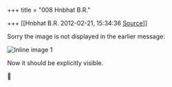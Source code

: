 +++
title = "008 Hnbhat B.R."

+++
[[Hnbhat B.R.	2012-02-21, 15:34:36 [Source](https://groups.google.com/g/bvparishat/c/BIYIP_mnBqQ)]]



Sorry the image is not displayed in the earlier message:

  

![Inline image 1](https://groups.google.com/group/bvparishat/attach/8fa2dabe21e2c73/image.png?part=0.1)  
  

  

Now it should be explicitly visible.



